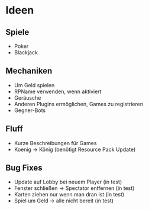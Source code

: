 # Ideen
## Spiele
* Poker
* Blackjack
## Mechaniken
* Um Geld spielen
* RPName verwenden, wenn aktiviert
* Geräusche
* Anderen Plugins ermöglichen, Games zu registrieren
* Gegner-Bots
## Fluff
* Kurze Beschreibungen für Games
* Koenig -> König (benötigt Resource Pack Update)
## Bug Fixes
* Update auf Lobby bei neuem Player (in test)
* Fenster schließen -> Spectator entfernen (in test)
* Karten ziehen nur wenn man dran ist (in test)
* Spiel um Geld -> alle nicht bereit (in test)